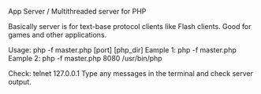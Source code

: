 App Server / Multithreaded server for PHP

Basically server is for text-base protocol clients like Flash clients. Good for games and other applications.

Usage: php -f master.php [port] [php_dir]
Eample 1: php -f master.php
Eample 2: php -f master.php 8080 /usr/bin/php

Check:
telnet 127.0.0.1
Type any messages in the terminal and check server output.
